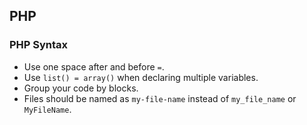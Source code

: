 ## PHP

### PHP Syntax

* Use one space after and before `=`.
* Use `list() = array()` when declaring multiple variables.
* Group your code by blocks.
* Files should be named as `my-file-name` instead of `my_file_name` or `MyFileName`.
